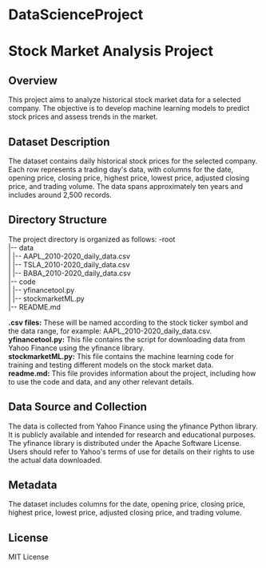 # DataScienceProject

# Stock Market Analysis Project

## Overview
This project aims to analyze historical stock market data for a selected company. The objective is to develop machine learning models to predict stock prices and assess trends in the market.

## Dataset Description
The dataset contains daily historical stock prices for the selected company. Each row represents a trading day's data, with columns for the date, opening price, closing price, highest price, lowest price, adjusted closing price, and trading volume. The data spans approximately ten years and includes around 2,500 records.

## Directory Structure
The project directory is organized as follows:
-root<br />
|-- data<br />
|   |-- AAPL_2010-2020_daily_data.csv<br />
|   |-- TSLA_2010-2020_daily_data.csv<br />
|   |-- BABA_2010-2020_daily_data.csv<br />
|-- code<br />
|   |-- yfinancetool.py<br />
|   |-- stockmarketML.py<br />
|-- README.md<br />

<b>.csv files:</b> These will be named according to the stock ticker symbol and the data range, for example: AAPL_2010-2020_daily_data.csv. <br />
<b>yfinancetool.py:</b> This file contains the script for downloading data from Yahoo Finance using the yfinance library. <br />
<b>stockmarketML.py:</b> This file contains the machine learning code for training and testing different models on the stock market data. <br />
<b>readme.md:</b> This file provides information about the project, including how to use the code and data, and any other relevant details. <br />

## Data Source and Collection
The data is collected from Yahoo Finance using the yfinance Python library. It is publicly available and intended for research and educational purposes. The yfinance library is distributed under the Apache Software License. Users should refer to Yahoo's terms of use for details on their rights to use the actual data downloaded.

## Metadata
The dataset includes columns for the date, opening price, closing price, highest price, lowest price, adjusted closing price, and trading volume.


## License
MIT License
